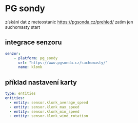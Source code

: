 # PG sondy
získání dat z meteostanic https://pgsonda.cz/prehled/
zatím jen suchomasty start


## integrace senzoru
```yaml
senzor:
	- platform: pg_sondy
	  url: "https://www.pgsonda.cz/suchomasty/"
	  name: klonk
```
## příklad nastavení karty
```yaml
type: entities
entities:
  - entity: sensor.klonk_average_speed
  - entity: sensor.klonk_max_speed
  - entity: sensor.klonk_min_speed
  - entity: sensor.klonk_wind_rotation
```
